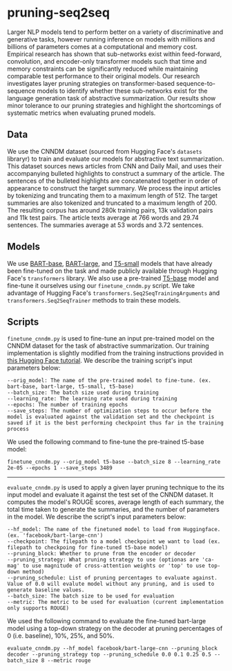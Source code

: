 # pruning-seq2seq

Larger NLP models tend to perform better on a variety of discriminative and generative tasks, however running inference on models with millions and billions of parameters comes at a computational and memory cost. Empirical research has shown that sub-networks exist within feed-forward, convolution, and encoder-only transformer models such that time and memory constraints can be significantly reduced while maintaining comparable test performance to their original models. Our research investigates layer pruning strategies on transformer-based sequence-to-sequence models to identify whether these sub-networks exist for the language generation task of abstractive summarization. Our results show minor tolerance to our pruning strategies and highlight the shortcomings of systematic metrics when evaluating pruned models.

## Data
We use the CNNDM dataset (sourced from Hugging Face's `datasets` libraryr) to train and evaluate our models for abstractive text summarization. This dataset sources news articles from CNN and Daily Mail, and uses their accompanying bulleted highlights to construct a summary of the article. The sentences of the bulleted highlights are concatenated together in order of appearance to construct the target summary. We process the input articles by tokenizing and truncating them to a maximum length of 512. The target summaries are also tokenized and truncated to a maximum length of 200. The resulting corpus has around 280k training pairs, 13k validation pairs and 11k test pairs. The article texts average at 766 words and 29.74 sentences. The summaries average at 53 words and 3.72 sentences. 

## Models
We use [BART-base](https://huggingface.co/ainize/bart-base-cnn), [BART-large](https://huggingface.co/facebook/bart-large-cnn), and [T5-small](https://huggingface.co/Chikashi/t5-small-finetuned-cnndm) models that have already been fine-tuned on the task and made publicly available through Hugging Face's `transformers` library. We also use a pre-trained [T5-base](https://huggingface.co/t5-base) model and fine-tune it ourselves using our `finetune_cnndm.py` script.
We take advantage of Hugging Face's `transformers.Seq2SeqTrainingArguments` and `transformers.Seq2SeqTrainer` methods to train these models.

## Scripts
`finetune_cnndm.py` is used to fine-tune an input pre-trained model on the CNNDM dataset for the task of abstractive summarization. Our training implementation is slightly modified from the training instructions provided in [this Hugging Face tutorial](https://github.com/huggingface/notebooks/blob/main/examples/summarization.ipynb). We describe the training script's input parameters below:

    --orig_model: The name of the pre-trained model to fine-tune. (ex. bart-base, bart-large, t5-small, t5-base)
    --batch_size: The batch size used during training
    --learning_rate: The learning rate used during training
    --epochs: The number of training epochs
    --save_steps: The number of optimization steps to occur before the model is evaluated against the validation set and the checkpoint is saved if it is the best performing checkpoint thus far in the training process

We used the following command to fine-tune the pre-trained t5-base model:
  
  `finetune_cnndm.py --orig_model t5-base --batch_size 8 --learning_rate 2e-05 --epochs 1 --save_steps 3489`

----

`evaluate_cnndm.py` is used to apply a given layer pruning technique to the its input model and evaluate it against the test set of the CNNDM dataset. It computes the model's ROUGE scores, average length of each summary, the total time taken to generate the summaries, and the number of parameters in the model. We describe the script's input parameters below:

    --hf_model: The name of the finetuned model to load from Huggingface. (ex. 'facebook/bart-large-cnn')
    --checkpoint: The filepath to a model checkpoint we want to load (ex. filepath to checkpoing for fine-tuned t5-base model)
    --pruning_block: Whether to prune from the encoder or decoder
    --pruning_strategy: What pruning strategy to use (optionas are 'ca-mag' to use magnitude of cross-attention weights or 'top' to use top-down method)
    --pruning_schedule: List of pruning percentages to evaluate against. Value of 0.0 will evalute model without any pruning, and is used to generate baseline values.
    --batch_size: The batch size to be used for evaluation
    --metric: The metric to be used for evaluation (current implementation only supports ROUGE)

We used the following command to evaluate the fine-tuned bart-large model using a top-down strategy on the decoder at pruning percentages of 0 (i.e. baseline), 10%, 25%, and 50%.
  
  `evaluate_cnndm.py --hf_model facebook/bart-large-cnn --pruning_block decoder --pruning_strategy top --pruning_schedule 0.0 0.1 0.25 0.5 --batch_size 8 --metric rouge`
  
  
